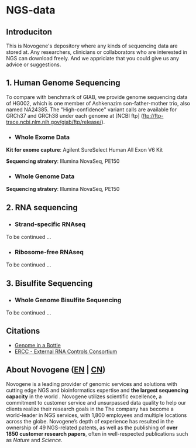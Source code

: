 # NGS-data

## Introduciton

This is Novogene's depository where any kinds of sequencing data are stored at. Any researchers, clinicians or collaborators who are interested in NGS can download freely. And we appriciate that you could give us any advice or suggestions.

## 1. Human Genome Sequencing

To compare with benchmark of GIAB, we provide genome sequencing data of HG002, which is one member of Ashkenazim son-father-mother trio, also named NA24385. The "High-confidence" variant calls are available for GRCh37 and GRCh38 under each genome at [NCBI ftp] (ftp://ftp-trace.ncbi.nlm.nih.gov/giab/ftp/release/).

- ### Whole Exome Data

**Kit for exome capture**: Agilent SureSelect Human All Exon V6 Kit

**Sequencing stratery**: Illumina NovaSeq, PE150


- ### Whole Genome Data

**Sequencing stratery**: Illumina NovaSeq, PE150

## 2. RNA sequencing

- ### Strand-specific RNAseq

To be continued ...

- ### Ribosome-free RNAseq

To be continued ...


## 3. Bisulfite Sequencing

- ### Whole Genome Bisulfite Sequencing

To be continued ...



## Citations
- [Genome in a Bottle](https://www.nist.gov/programs-projects/genome-bottle)
- [ERCC - External RNA Controls Consortium](https://jimb.stanford.edu/ercc)


## About Novogene ([EN](https://en.novogene.com) | [CN](http://www.novogene.com))

Novogene is a leading provider of genomic services and solutions with cutting edge NGS and bioinformatics expertise and **the largest sequencing capacity** in the world . Novogene utilizes scientific excellence, a commitment to customer service and unsurpassed data quality to help our clients realize their research goals in the The company has become a world-leader in NGS services, with 1,800 employees and multiple locations across the globe. Novogene’s depth of experience has resulted in the ownership of 49 NGS-related patents, as well as the publishing of **over 1850 customer research papers**, often in well-respected publications such as *Nature* and *Science*.
